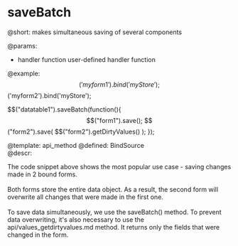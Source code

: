 saveBatch
=============


@short:
	makes simultaneous saving of several components

@params:
- handler		function		user-defined handler function



@example:
$$('myform1').bind('myStore');
$$('myform2').bind('myStore');


$$("datatable1").saveBatch(function(){
   $$("form1").save();
   $$("form2").save( $$("form2").getDirtyValues() );
});

@template:	api_method
@defined:	BindSource	
@descr:

The code snippet above shows the most popular use case - saving changes made in 2 bound forms.<br><br>
Both forms store the entire data object. As a result, the second form will overwrite all changes that were made in the first one.<br><br>
To save data simultaneously, we use the saveBatch() method. 
To prevent data overwriting, it's also necessary to use the api/values_getdirtyvalues.md method. It returns only the fields that were changed in the form.


